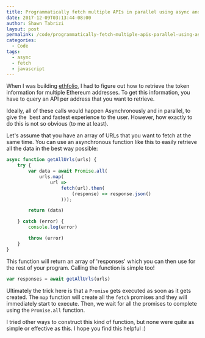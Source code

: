 ```yaml
---
title: Programmatically fetch multiple APIs in parallel using async and await in JavaScript
date: 2017-12-09T03:13:44-08:00
author: Shawn Tabrizi
layout: post
permalink: /code/programmatically-fetch-multiple-apis-parallel-using-async-await-javascript/
categories:
  - Code
tags:
  - async
  - fetch
  - javascript
---
```

<p>When I was building <a href="https://shawntabrizi.com/ethfolio/">ethfolio</a>, I had to figure out how to retrieve the token information for multiple Ethereum addresses. To get this information, you have to query an API per address that you want to retrieve.</p>

<p>Ideally, all of these calls would happen Asynchronously and in parallel, to give the  best and fastest experience to the user. However, how exactly to do this is not so obvious (to me at least).</p>

<p>Let's assume that you have an array of URLs that you want to fetch at the same time. You can use an asynchronous function like this to easily retrieve all the data in the best way possible:</p>

```javascript
async function getAllUrls(urls) {
    try {
        var data = await Promise.all(
            urls.map(
                url =>
                    fetch(url).then(
                        (response) => response.json()
                    )));

        return (data)

    } catch (error) {
        console.log(error)

        throw (error)
    }
}
```

<p>This function will return an array of 'responses' which you can then use for the rest of your program. Calling the function is simple too!</p>


```javascript
var responses = await getAllUrls(urls)
```


<p>Ultimately the trick here is that a <code>Promise</code> gets executed as soon as it gets created. The <code>map</code> function will create all the <code>fetch</code> promises and they will immediately start to execute. Then, we wait for all the promises to complete using the <code>Promise.all</code> function.</p>

<p>I tried other ways to construct this kind of function, but none were quite as simple or effective as this. I hope you find this helpful :)</p>